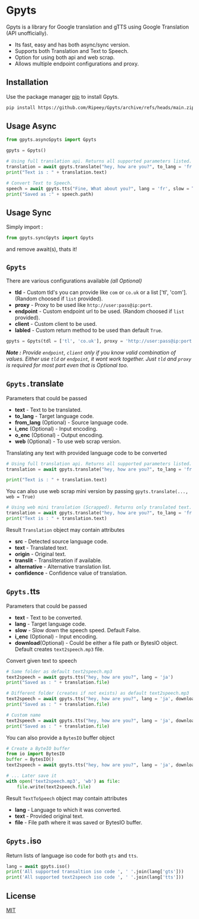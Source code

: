 # Gpyts

Gpyts is a library for Google translation and gTTS using Google Translation (API unofficially).

* Its fast, easy and has both async/sync version.
* Supports both Translation and Text to Speech.
* Option for using both api and web scrap.
* Allows multiple endpoint configurations and proxy.

## Installation

Use the package manager [pip](https://pip.pypa.io/en/stable/) to install Gpyts.

```bash
pip install https://github.com/Ripeey/Gpyts/archive/refs/heads/main.zip
```

## Usage Async

```python
from gpyts.asyncGpyts import Gpyts

gpyts = Gpyts()

# Using full translation api. Returns all supported parameters listed.
translation = await gpyts.translate("hey, how are you?", to_lang = 'fr')
print("Text is : " + translation.text)

# Convert Text to Speech.
speech = await gpyts.tts("Fine, What about you?", lang = 'fr', slow = True, download = 'tts.mp3')
print("Saved as :" + speech.path)
```

## Usage Sync
Simply import : 
```python
from gpyts.syncGpyts import Gpyts
```
and remove await(s), thats it!

## `Gpyts`
There are various configurations available _(all Optional)_
* **tld**  - Custom tld's you can provide like `com` or `co.uk` or a list ['tl', 'com']. (Random choosed if `list` provided).
* **proxy** - Proxy to be used like `http://user:pass@ip:port`.
* **endpoint** - Custom endpoint url to be used. (Random choosed if `list` provided).
* **client** - Custom client to be used.
* **labled** - Custom return method to be used than default `True`.

```python
gpyts = Gpyts(tdl = ['tl', 'co.uk'], proxy = 'http://user:pass@ip:port')
```

_**Note :**
    Provide `endpoint`, `client` only if you know valid combination of values. Either use `tld` or `endpoint`, it wont work together. Just `tld` and `proxy` is required for most part even that is Optional too._




## `Gpyts.`translate
Parameters that could be passed
* **text** - Text to be translated.
* **to_lang** - Target language code.
* **from_lang** (Optional) - Source language code.
* **i_enc** (Optional) - Input encoding.
* **o_enc** (Optional) - Output encoding.
* **web** (Optional) - To use web scrap version.

Translating any text with provided language code to be converted
```python
# Using full translation api. Returns all supported parameters listed.
translation = await gpyts.translate("hey, how are you?", to_lang = 'fr')

print("Text is : " + translation.text)
```
You can also use web scrap mini version by passing `gpyts.translate(..., web = True)`

```python
# Using web mini translation (Scrapped). Returns only translated text.
translation = await gpyts.translate("hey, how are you?", to_lang = 'fr', web = True)
print("Text is : " + translation.text)
```
Result `Translation` object may contain attributes
* **src**  - Detected source language code.
* **text** - Translated text.
* **origin** - Original text.
* **translit** - Transliteration if available.
* **alternative** - Alternative translation list.
* **confidence** - Confidence value of translation.

##  `Gpyts.`tts
Parameters that could be passed
* **text** - Text to be converted.
* **lang** - Target language code.
* **slow** - Slow down the speech speed. Default False.
* **i_enc** (Optional) - Input encoding.
* **download**(Optional) - Could be either a file path or BytesIO object. Default creates `text2speech.mp3` file.

Convert given text to speech
```python
# Same folder as default text2speech.mp3
text2speech = await gpyts.tts("hey, how are you?", lang = 'ja')
print("Saved as : " + translation.file) 

# Different folder (creates if not exists) as default text2speech.mp3
text2speech = await gpyts.tts("hey, how are you?", lang = 'ja', download = './saves/tts/')
print("Saved as : " + translation.file) 

# Custom name
text2speech = await gpyts.tts("hey, how are you?", lang = 'ja', download = './tts.mp3')
print("Saved as : " + translation.file)
```
You can also provide a `BytesIO` buffer object

```python
# Create a ByteIO buffer
from io import BytesIO
buffer = BytesIO()
text2speech = await gpyts.tts("hey, how are you?", lang = 'ja', download = buffer)

# ... Later save it
with open('text2speech.mp3', 'wb') as file:
    file.write(text2speech.file)
```
Result `TextToSpeech` object may contain attributes
* **lang** - Language to which it was converted.
* **text** - Provided original text.
* **file** - File path where it was saved or BytesIO buffer.

##  `Gpyts.`iso
Return lists of language iso code for both `gts` and `tts`.

```python
lang = await gpyts.iso()
print('All supported transaltion iso code ', ' '.join(lang['gts']))
print('All supported text2speech iso code ', ' '.join(lang['tts']))
```

## License
[MIT](https://github.com/Ripeey/Gpyts/blob/main/LICENSE)
